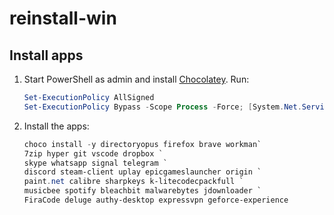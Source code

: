 # reinstall-win

## Install apps

1. Start PowerShell as admin and install [Chocolatey](https://chocolatey.org/install). Run:

   ```powershell
   Set-ExecutionPolicy AllSigned
   Set-ExecutionPolicy Bypass -Scope Process -Force; [System.Net.ServicePointManager]::SecurityProtocol = [System.Net.ServicePointManager]::SecurityProtocol -bor 3072; iex ((New-Object System.Net.WebClient).DownloadString('https://community.chocolatey.org/install.ps1'))
   ```

1. Install the apps:

   ```powershell
   choco install -y directoryopus firefox brave workman`
   7zip hyper git vscode dropbox `
   skype whatsapp signal telegram `
   discord steam-client uplay epicgameslauncher origin `
   paint.net calibre sharpkeys k-litecodecpackfull `
   musicbee spotify bleachbit malwarebytes jdownloader `
   FiraCode deluge authy-desktop expressvpn geforce-experience
   ```
